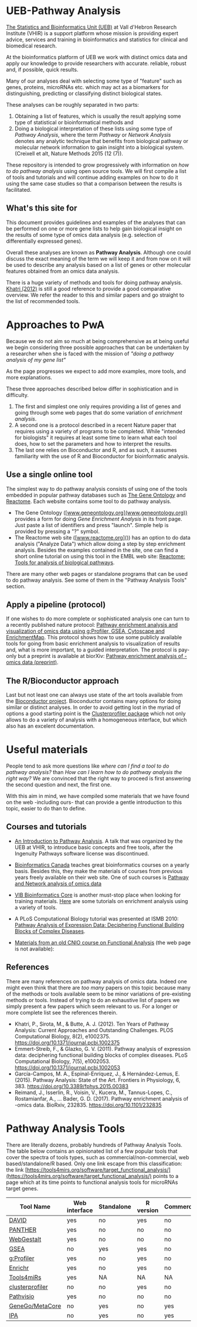 # UEB-Pathway Analysis 

[The Statistics and Bioinformatics Unit (UEB)](ueb.vhir.org)  at Vall d'Hebron Research Institute (VHIR) is a support platform whose mission is providing expert advice, services and training in bioinformatics and statistics for clinical and biomedical research.

At the bioinformatics platform of UEB we work with distinct omics data and apply our knowledge to provide researchers with accurate. reliable, robust and, if possible, quick results.

Many of our analyses deal with selecting some type of "feature" such as genes, proteins, microRNAs etc. which may act as a biomarkers for distinguishing, predicting or classifying distinct biological states. 

These analyses can be roughly separated in two parts: 
1. Obtaining a list of features, which is usually the result applying some type of statistical or bioinformatical methods and 
2. Doing a biological interpretation of these lists using some type of *Pathway Analysis*, where the term *Pathway* or *Network Analysis* denotes any analytic technique that benefits from biological pathway or molecular network information to gain insight into a biological system. (Creixell et alt, Nature Methods 2015 (12 (7)). 

These repository is intended to grow progressively with information on *how to do pathway analysis* using open source tools.
We will first compile a list of tools and tutorials and will continue adding examples on how to do it using the same case studies so that a comparison between the results is facilitated.

## What's this site for

This document provides guidelines and examples of the analyses that can be performed on one or more gene lists to help gain biological insight on the results of some type of omics data analysis (e.g. selection of differentially expressed genes). 

Overall these analyses are known as **Pathway Analysis**. Although one could discuss the exact meaning of the term we will keep it and from now on it will be used to describe any analysis based on a list of genes or other molecular features obtained from an omics data analysis.

There is a huge variety of methods and tools for doing pathway analysis. [Khatri (2012)](https://journals.plos.org/ploscompbiol/article?id=10.1371/journal.pcbi.1002375) is still a good reference to provide a good comparative overview. We refer the reader to this and similar papers and go straight to the list of recommended tools.

# Approaches to PwA

Because we do not aim so much at being comprehensive as at being useful we begin considering three possible approaches that can be undertaken by a researcher when she is faced with the mission of *"doing a pathway analysis of my gene list"* 

As the page progresses we expect to add more examples, more tools, and more explanations.

These three approaches described below differ in sophistication and in difficulty. 
1. The first and simplest one only requires providing a list of genes and going through some web pages that do some variation of *enrichment analysis*. 
2. A second one is a protocol described in a recent Nature paper that requires using a variety of programs to be completed. While "intended for biologists" it requires at least some time to learn what each tool does, how to set the parameters and how to interpret the results.
3. The last one relies on Bioconductor and R, and as such, it assumes familiarity with the use of R and Bioconductor for bioinformatic analysis.

## Use a single online tool

The simplest way to do pathway analysis consists of using one of the tools embedded in popular pathway databases such as [The Gene Ontology](www.geneontology.org) and [Reactome](www.reactome.org). Each website contains some tool to do pathway analysis.
  - The Gene Ontology ([www.geneontology.org](www.geneontology.org)) provides a form for doing *Gene Enrichment Analysis* in its front page. Just paste a list of identifiers and press "launch". Simple help is provided by pressing a "?" symbol.
  - The Reactome web site ([www.reactome.org]()) has an option to do data analysis ("Analyze Data") which allow doing a step by step enrichment analysis. Besides the examples contained in the site, one can find a short online tutorial on using this tool in the EMBL web site: [Reactome: Tools for analysis of biological pathways](https://www.ebi.ac.uk/training/online/course/reactome-tools-analysis-biological-pathways).

There are many other web pages or standalone programs that can be used to do pathway analysis. See some of them in the "Pathway Analysis Tools" section.

## Apply a pipeline (protocol)

If one wishes to do more complete or sophisticated analysis one can turn to a recently published nature protocol: [Pathway enrichment analysis and visualization of omics data using g:Profiler, GSEA, Cytoscape and EnrichmentMap](https://www.nature.com/articles/s41596-018-0103-9). This protocol shows how to use some publicly available tools for going from basic enrichment analysis to visualization of results and, what is more important, to a guided interpretation. The protocol is pay-only but a preprint is available at biorXiv: [Pathway enrichment analysis of -omics data (preprint)](https://www.biorxiv.org/content/biorxiv/early/2017/12/12/232835.full.pdf).

## The R/Bioconductor approach 

Last but not least one can always use state of the art tools available from the [Bioconductor project](http://bioconductor.org). Bioconductor contains many options for doing similar or distinct analyses. In order to avoid getting lost in the myriad of options a good starting point is the [Clusterprofiler package](https://www.bioconductor.org/packages/release/bioc/vignettes/clusterProfiler/inst/doc/clusterProfiler.html) which not only allows to do a variety of analysis with a homogeneous interface, but which also has an excelent documentation.

# Useful materials

People tend to ask more questions like *where can I find a tool to do pathway analysis?* than  *How can I learn how to do pathway analysis the right way?* 
We are convinced that the right way to proceed is first answering the second question and next, the first one.

With this aim in mind, we have compiled some materials that we have found on the web -including ours- that can provide a gentle introduction to this topic, easier to do than to define.

## Courses and tutorials
* [An Introduction to Pathway Analysis](https://github.com/uebvhir/Pathway_Analysis-Guidelines/raw/master/Intro2PathwayAnalysis-LONG.pdf). A talk that was organized by the UEB at VHIR, to introduce basic concepts and free tools, after the Ingenuity Pathways software license was discontinued.
* [Bioinformatics Canada](www.bioinformatics.ca) teaches great bioinformatics courses on a yearly basis. Besides this, they make the materials of courses from previous years freely available on their web site. One of such courses is [Pathway and Network analysis of omics data]( https://bioinformatics.ca/workshops/pathway-and-network-analysis-of-omics-data/)  
* [VIB Bioinformatics Core](https://www.bits.vib.be/) is another must-stop place when looking for training materials. [Here](https://wiki.bits.vib.be/index.php/Functional_annotation_and_enrichment_analysis) are some tutorials on enrichment analysis using a variety of tools.
* A PLoS Computational Biology tutorial was presented at ISMB 2010: [Pathway Analysis of Expression Data: Deciphering Functional Building Blocks of Complex Diseases](https://www.ncbi.nlm.nih.gov/pmc/articles/PMC3102754/).

* [Materials from an old CNIO course on Functional Analysis](http://bioinfo.cnio.es/files/training/Functional_Analysis_Course/) (the web page is not available): 

## References

There are many references on pathway analysis of omics data. Indeed one might even think that there are *too many* papers on this topic because many of the methods or tools available seem to be minor variations of pre-existing methods or tools. 
Instead of trying to do an exhaustive list of papers we simply present a few papers which seem relevant to us. For a longer or more complete list see the references therein.

* Khatri, P., Sirota, M., & Butte, A. J. (2012). Ten Years of Pathway Analysis: Current Approaches and Outstanding Challenges. PLOS Computational Biology, 8(2), e1002375. https://doi.org/10.1371/journal.pcbi.1002375
* Emmert-Streib, F., & Glazko, G. V. (2011). Pathway analysis of expression data: deciphering functional building blocks of complex diseases. PLoS Computational Biology, 7(5), e1002053. https://doi.org/10.1371/journal.pcbi.1002053
* García-Campos, M. A., Espinal-Enríquez, J., & Hernández-Lemus, E. (2015). Pathway Analysis: State of the Art. Frontiers in Physiology, 6, 383. https://doi.org/10.3389/fphys.2015.00383
* Reimand, J., Isserlin, R., Voisin, V., Kucera, M., Tannus-Lopes, C., Rostamianfar, A., … Bader, G. D. (2017). Pathway enrichment analysis of -omics data. BioRxiv, 232835. https://doi.org/10.1101/232835


# Pathway Analysis Tools

There are literally dozens, probably hundreds of Pathway Analysis Tools. The table below contains an opinionated list of a few popular tools that cover the spectra of tools types, such as commercial/non-commercial, web based/standalone/R based.
Only one link escape from this classification: the link [https://tools4mirs.org/software/target_functional_analysis/](https://tools4mirs.org/software/target_functional_analysis/) points to a page which at its time points to functional analysis tools for microRNAs target genes.

| **Tool Name**   | **Web interface** | **Standalone** | **R version** | **Commercial** |
|-----------------|-------------------|----------------|---------------|----------------|
| [DAVID](https://david\.ncifcrf\.gov/)           | yes               | no             | yes           | no             |
| [PANTHER](http://pantherdb\.org/)         | yes               | no             | no            | no             |
| [WebGestalt]( http://www\.webgestalt\.org/)      | yes               | no             | no            | no             |
| [GSEA](http://software\.broadinstitute\.org/gsea/index\.jsp)            | no                | yes            | yes           | no             |
| [g:Profiler](https://biit\.cs\.ut\.ee/gprofiler/gost)      | yes               | no             | yes           | no             |
| [Enrichr](https://amp\.pharm\.mssm\.edu/Enrichr/)         | yes               | no             | yes           | no             |
| [Tools4miRs](https://tools4mirs\.org/software/target_functional_analysis/)      | yes               | NA             | NA            | NA             |
| [clusterprofiler](https://bioconductor\.org/packages/release/bioc/html/clusterProfiler\.html) | no                | no             | yes           | no             |
| [Pathvisio](https://www\.pathvisio\.org/)       | yes               | no             | no            | no             |
| [GeneGo/MetaCore](https://portal\.genego\.com/) | no                | yes            | no            | yes            |
| [IPA](https://www\.qiagenbioinformatics\.com/products/ingenuity\-pathway\-analysis/)             | no                | yes            | no            | yes            |


